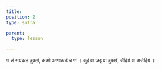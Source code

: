 ```yaml
---
title: 
position: 2
type: sutra

parent:
  type: lesson

---
```


ण तं सयंकडं दुक्खं, कओ अण्णकडं च णं ।
सुहं वा जइ वा दुक्खं, सेहियं वा असेहियं ॥